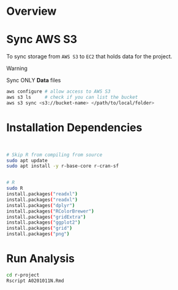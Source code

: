 # Overview


# Sync AWS S3

To sync storage from `AWS S3` to `EC2` that holds data for the project. 

> [!WARNING]  
> Sync ONLY **Data** files

```bash
aws configure # allow access to AWS S3
aws s3 ls     # check if you can list the bucket
aws s3 sync <s3://bucket-name> </path/to/local/folder>
```

# Installation Dependencies

```bash


# Skip R from compiling from source
sudo apt update
sudo apt install -y r-base-core r-cran-sf


# R 
sudo R 
install.packages("readxl")
install.packages("readxl")
install.packages("dplyr")
install.packages("RColorBrewer")
install.packages("gridExtra")
install.packages("ggplot2")
install.packages("grid")
install.packages("png")


```

# Run Analysis

```bash
cd r-project
Rscript A0201011N.Rmd

```
